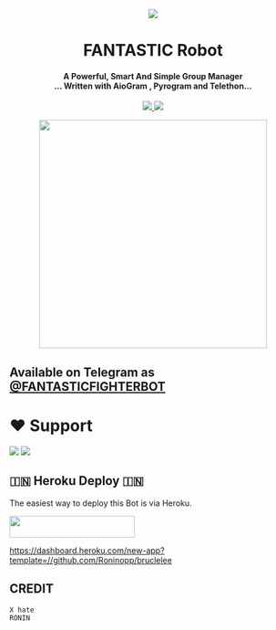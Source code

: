 <p align="center">
  <img src="https://te.legra.ph/file/9012a958e07362727ae19.jpg">
</p>

<h1 align="center"><b> FANTASTIC Robot  </b></h1>

<h4 align="center">A Powerful, Smart And Simple Group Manager <br> ... Written with AioGram , Pyrogram and Telethon...</h4>
<p align='center'>
  <a href="https://www.python.org/" alt="made-with-python"> <img src="https://img.shields.io/badge/Made%20with-Python-1f425f.svg?style=flat-square&logo=python&color=blue" /> </a>
  <a href="https://github.com/Roninopp/bruclelee/graphs/commit-activity" alt="Maintenance"> <img src="https://img.shields.io/badge/Maintained%3F-yes-green.svg?style=flat-square" /> </a>
</p>

<p align="center"><a href="https://t.me/TGN_Ro_bot"><img src="(https://te.legra.ph/file/9012a958e07362727ae19.jpg)" width="400"></a></p>

## Available on Telegram as [@FANTASTICFIGHTERBOT](https://t.me/FANTASTICFIGHTERBOT)

# ❤️ Support
<a href="https://t.me/FANTASTICFIGHTERBOT"><img src="https://img.shields.io/badge/Join-Telegram%20Channel-red.svg?logo=Telegram"></a>
<a href="https://t.me/FANTASTICFIGHTERBOT"><img src="https://img.shields.io/badge/Join-Telegram%20Group-blue.svg?logo=telegram"></a>


## 🇮🇳 Heroku Deploy 🇮🇳
The easiest way to deploy this Bot is via Heroku.

<p align="left"><a href="https://heroku.com/deploy?template=https://github.com/Roninopp/bruclelee"> <img src="https://img.shields.io/badge/Deploy%20To%20Heroku-black?style=for-the-badge&logo=heroku" width="220" height="38.45"/></a></p>

https://dashboard.heroku.com/new-app?template=//github.com/Roninopp/bruclelee

## CREDIT
```
X hate 
RONIN
```

 
```
